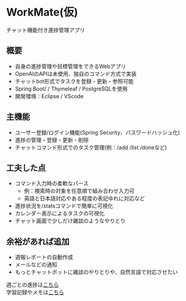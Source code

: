 # WorkMate(仮)
チャット機能付き進捗管理アプリ  

## 概要
- 自身の進捗管理や目標管理をできるWebアプリ
- OpenAIのAPIは未使用、独自のコマンド方式で実装
- チャットbot形式でタスクを登録・更新・参照可能 
- Spring Boot/  / Thymeleaf / PostgreSQLを使用
- 開発環境：Eclipse / VScode

## 主機能
- ユーザー登録/ログイン機能(Spring Security、パスワードハッシュ化)
- 進捗の管理・登録・更新・削除  
- チャットコマンド形式でのタスク管理(例：/add /list /doneなど)

## 工夫した点
- コマンド入力時の柔軟なパース
  - 例：検索時の対象を任意順で組み合わせ入力可
  - 英語と日本語対応やある程度の表記ゆれに対応など
- 進捗状況を/statsコマンドで簡単に可視化
- カレンダー表示によるタスクの可視化
- チャット画面で少しだけ雑談のようなやりとり

## 余裕があれば追加  
- 週報レポートの自動作成  
- メールなどの通知  
- もっとチャットボットに雑談のやりとりや、自然言語で対応させたい

週ごとの進捗は[こちら](./PROGRESS.md)  
学習記録やメモは[こちら](./DEVELOPMENT.md)

